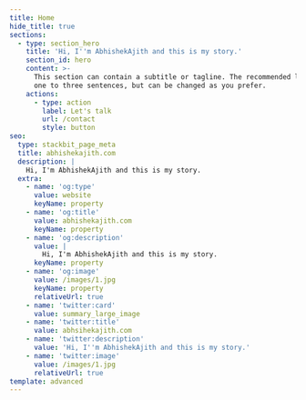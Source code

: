 ```yaml
---
title: Home
hide_title: true
sections:
  - type: section_hero
    title: 'Hi, I''m AbhishekAjith and this is my story.'
    section_id: hero
    content: >-
      This section can contain a subtitle or tagline. The recommended length is
      one to three sentences, but can be changed as you prefer.
    actions:
      - type: action
        label: Let's talk
        url: /contact
        style: button
seo:
  type: stackbit_page_meta
  title: abhishekajith.com
  description: |
    Hi, I'm AbhishekAjith and this is my story.
  extra:
    - name: 'og:type'
      value: website
      keyName: property
    - name: 'og:title'
      value: abhishekajith.com
      keyName: property
    - name: 'og:description'
      value: |
        Hi, I'm AbhishekAjith and this is my story.
      keyName: property
    - name: 'og:image'
      value: /images/1.jpg
      keyName: property
      relativeUrl: true
    - name: 'twitter:card'
      value: summary_large_image
    - name: 'twitter:title'
      value: abhsihekajith.com
    - name: 'twitter:description'
      value: 'Hi, I''m AbhishekAjith and this is my story.'
    - name: 'twitter:image'
      value: /images/1.jpg
      relativeUrl: true
template: advanced
---
```

